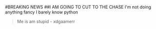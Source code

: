 #BREAKING NEWS
##I AM GOING TO CUT TO THE CHASE
I'm not doing anything fancy
I barely know python
> Me is am stupid - xdgaamerr


<!---
xdgaamerr/xdgaamerr is a ✨ special ✨ repository because its `README.md` (this file) appears on your GitHub profile.
You can click the Preview link to take a look at your changes.
--->
